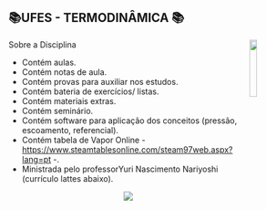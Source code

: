 ## 📚UFES -  TERMODINÂMICA 📚
<img align="right" width="16%" src="https://user-images.githubusercontent.com/80075307/220129072-48d5ff96-a10d-4e0b-9024-9374bee2c0c2.svg">

Sobre a Disciplina
  * Contém aulas.
  * Contém notas de aula.
  * Contém provas para auxiliar nos estudos.
  * Contém bateria de exercícios/ listas.
  * Contém materiais extras.
  * Contém seminário.
  * Contém software para aplicação dos conceitos (pressão, escoamento, referencial).
  * Contém tabela de Vapor Online - https://www.steamtablesonline.com/steam97web.aspx?lang=pt -.
  * Ministrada pelo professorYuri Nascimento Nariyoshi (currículo lattes abaixo).

<div align="center">
    <a href="http://lattes.cnpq.br/2655730779144916" target="_blank"
      ><img
        src="https://img.shields.io/badge/-Currículo Lattes-%230077B5?style=for-the-badge&logo=linkedin&logoColor=white"
        target="_blank"
  </div>



